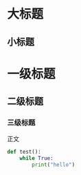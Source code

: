 大标题
===
小标题
---
# 一级标题
## 二级标题
### 三级标题
正文
```Python
def test():
    while True:
        print("hello")
```
